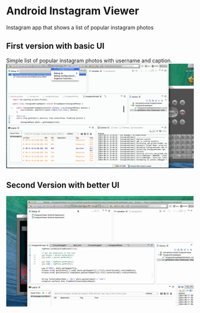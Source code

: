 Android Instagram Viewer
========================

Instagram app that shows a list of popular instagram photos

## First version with basic UI
Simple list of popular instagram photos with username and caption.
![alt text](https://raw.githubusercontent.com/snambi/android_instagram_viewer/master/demos/instagram_version1.gif "First Version Demo")


## Second Version with better UI
![alt text](https://raw.githubusercontent.com/snambi/android_instagram_viewer/master/demos/instagram_version2.gif "Second version demo" )
